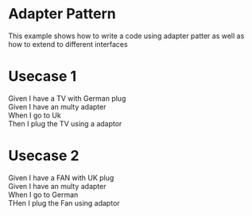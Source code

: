 # Adapter Pattern

This example shows how to write a code using adapter patter as well as how to extend to different interfaces

# Usecase 1

Given I have a TV with German plug<br/>
Given I have an multy adapter<br/>
When I go to Uk<br/>
Then I plug the TV using a adaptor<br/>

# Usecase 2

Given I have a FAN with UK plug<br/>
Given I have an multy adapter<br/>
When I go to German<br/>
THen I plug the Fan using adaptor<br/>

